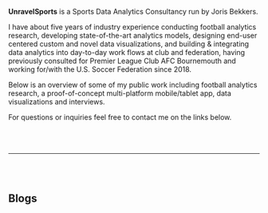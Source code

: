 <b>UnravelSports</b> is a Sports Data Analytics Consultancy run by Joris Bekkers.

I have about five years of industry experience conducting football analytics research, developing state-of-the-art analytics models, 
designing end-user centered custom and novel data visualizations, and building & integrating data analytics into day-to-day work flows
 at club and federation, having previously consulted for Premier League Club AFC Bournemouth 
 and working for/with the U.S. Soccer Federation since 2018.

Below is an overview of some of my public work including football analytics research, a proof-of-concept multi-platform mobile/tablet app, data visualizations and interviews.

For questions or inquiries feel free to contact me on the links below.

<meta name="viewport" content="width=device-width, initial-scale=1">
<link rel="stylesheet" href="https://cdnjs.cloudflare.com/ajax/libs/font-awesome/4.7.0/css/font-awesome.min.css">
<style>
.fa {
  padding: 20px;
  font-size: 30px;
  width: 35px;
  text-align: center;
  text-decoration: none;
  margin: 5px 2px;
}

.fa:hover {
    opacity: 0.7;
}

.fa-twitter {
  background: #B5B6AB;
  color: white;
}

.fa-linkedin {
  background: #B5B6AB;
  color: white;
}

.center {
  margin: auto;
  width: 50%;
  padding: 10px;
}

</style>

<div class="center">
  <a href="#" class="fa fa-twitter"></a>
  <a href="#" class="fa fa-linkedin"></a>
</div>


------
<br>
<br>

## Blogs


